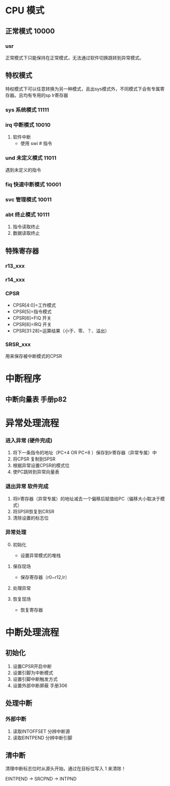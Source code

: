 
# CPU 模式

## 正常模式 10000
### usr
正常模式下只能保持在正常模式，无法通过软件切换跳转到异常模式。

## 特权模式
特权模式下可以任意转换为另一种模式，且出sys模式外，不同模式下会有专属寄存器。且均有专用的sp lr寄存器
### sys 系统模式 11111

### irq 中断模式 10010
1. 软件中断
    * 使用 swi # 指令
### und 未定义模式 11011
遇到未定义的指令

### fiq 快速中断模式 10001

### svc 管理模式 10011

### abt 终止模式 10111
1. 指令读取终止
1. 数据读取终止
## 特殊寄存器
### r13_xxx

### r14_xxx

### CPSR
* CPSR[4:0]=工作模式
* CPSR[5]=指令模式
* CPSR[6]=FIQ 开关
* CPSR[6]=IRQ 开关
* CPSR[31:28]=运算结果（小于、零、？、溢出）
### SRSR_xxx
用来保存被中断模式的CPSR


# 中断程序

## 中断向量表 手册p82


# 异常处理流程
### 进入异常 (硬件完成)
1. 将下一条指令的地址（PC+4 OR PC+8 ）保存到lr寄存器（异常专属）中 
2. 将CPSR 复制到SPSR
3. 根据异常设置CPSR的模式位
4. 使PC跳转到异常向量表
   
### 退出异常 软件完成
1. 将lr寄存器（异常专属）的地址减去一个偏移后赋值给PC（偏移大小取决于模式）
2. 将SPSR恢复到CRSR
3. 清除设置的标志位

### 异常处理
0. 初始化
    * 设置异常模式的堆栈
1. 保存现场
    * 保存寄存器（r0~r12,lr） 
2. 处理异常
   
3. 恢复现场
    * 恢复寄存器


# 中断处理流程
## 初始化
1. 设置CPSR开启中断
2. 设置引脚为中断模式
3. 设置引脚中断触发方式
4. 设置外部中断屏蔽 手册306
## 处理中断
### 外部中断
1. 读取INTOFFSET 分辨中断源
2. 读取EINTPEND 分辨中断引脚
## 清中断
清理中断标志位时从源头开始，通过在目标位写入 1 来清除！

EINTPEND -> SRCPND -> INTPND